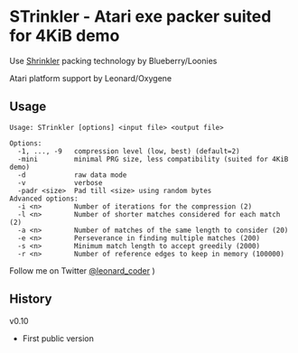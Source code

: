# STrinkler - Atari exe packer suited for 4KiB demo

Use [Shrinkler](https://github.com/askeksa/Shrinkler) packing technology by Blueberry/Loonies

Atari platform support by Leonard/Oxygene

## Usage

```
Usage: STrinkler [options] <input file> <output file>

Options:
  -1, ..., -9   compression level (low, best) (default=2)
  -mini         minimal PRG size, less compatibility (suited for 4KiB demo)
  -d            raw data mode
  -v            verbose
  -padr <size>  Pad till <size> using random bytes
Advanced options:
  -i <n>        Number of iterations for the compression (2)
  -l <n>        Number of shorter matches considered for each match (2)
  -a <n>        Number of matches of the same length to consider (20)
  -e <n>        Perseverance in finding multiple matches (200)
  -s <n>        Minimum match length to accept greedily (2000)
  -r <n>        Number of reference edges to keep in memory (100000)
```

Follow me on Twitter [@leonard_coder](https://twitter.com/leonard_coder) )

## History

v0.10
- First public version

